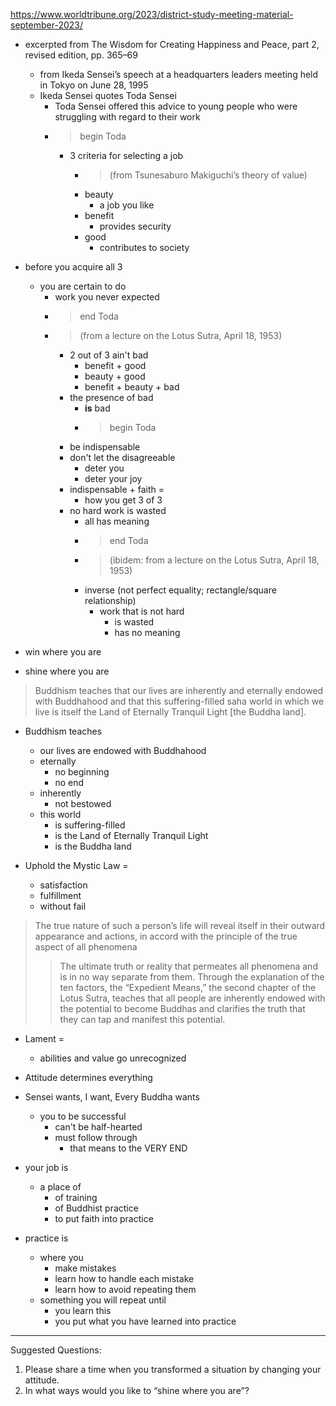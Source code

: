 https://www.worldtribune.org/2023/district-study-meeting-material-september-2023/

- excerpted from The Wisdom for Creating Happiness and Peace, part 2, revised edition, pp. 365–69
  - from Ikeda Sensei’s speech at a headquarters leaders meeting held in Tokyo on June 28, 1995
  - Ikeda Sensei quotes Toda Sensei
    - Toda Sensei offered this advice to young people who were struggling with regard to their work
    - > begin Toda
      - 3 criteria for selecting a job
        - > (from Tsunesaburo Makiguchi’s theory of value)
        - beauty
          - a job you like
        - benefit
          - provides security
        - good
          - contributes to society

- before you acquire all 3
  - you are certain to do
    - work you never expected
    - > end Toda
    - > (from a lecture on the Lotus Sutra, April 18, 1953)
      - 2 out of 3 ain't bad
	    - benefit + good
        - beauty + good
        - benefit + beauty + bad
      - the presence of bad
        - **is** bad
        - > begin Toda
      - be indispensable
      - don't let the disagreeable
        - deter you
        - deter your joy
      - indispensable + faith =
        - how you get 3 of 3
      - no hard work is wasted
        - all has meaning
        - > end Toda
        - > (ibidem: from a lecture on the Lotus Sutra, April 18, 1953)
        - inverse (not perfect equality; rectangle/square relationship)
          - work that is not hard
            - is wasted
            - has no meaning
- win where you are
- shine where you are

> Buddhism teaches that our lives are inherently and eternally endowed with Buddhahood
> and that this suffering-filled saha world in which we live is itself the
> Land of Eternally Tranquil Light [the Buddha land].

- Buddhism teaches
  - our lives are endowed with Buddhahood
  - eternally
    - no beginning
    - no end
  - inherently
    - not bestowed
  - this world
    - is suffering-filled
    - is the Land of Eternally Tranquil Light
    - is the Buddha land

- Uphold the Mystic Law =
  - satisfaction
  - fulfillment
  - without fail

> The true nature of such a person’s life will reveal itself in their outward
> appearance and actions, in accord with the principle of the true aspect of all
> phenomena
>> The ultimate truth or reality that permeates all phenomena and is in no way
>> separate from them. Through the explanation of the ten factors, the “Expedient
>> Means,” the second chapter of the Lotus Sutra, teaches that all people are
>> inherently endowed with the potential to become Buddhas and clarifies the truth
>> that they can tap and manifest this potential.

- Lament =
  - abilities and value go unrecognized
- Attitude determines everything

- Sensei wants, I want, Every Buddha wants
  - you to be successful
    - can't be half-hearted
    - must follow through
      - that means to the VERY END

- your job is
  - a place of
    - of training
    - of Buddhist practice
    - to put faith into practice

- practice is
  - where you
    - make mistakes
    - learn how to handle each mistake
    - learn how to avoid repeating them
  - something you will repeat until
    - you learn this
    - you put what you have learned into practice

----

Suggested Questions:

1) Please share a time when you transformed a situation by changing your attitude.
2) In what ways would you like to “shine where you are”?
